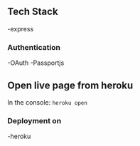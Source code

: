 ## Tech Stack

-express

### Authentication

-OAuth
-Passportjs

## Open live page from heroku

In the console:
`heroku open`

### Deployment on

-heroku
